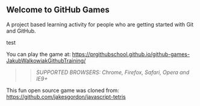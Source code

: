 ## Welcome to GitHub Games

A project based learning activity for people who are getting started with Git and GitHub.

test

You can play the game at: https://prgithubschool.github.io/github-games-JakubWalkowiakGithubTraining/

>> _*SUPPORTED BROWSERS*: Chrome, Firefox, Safari, Opera and IE9+_

This fun open source game was cloned from: https://github.com/jakesgordon/javascript-tetris
